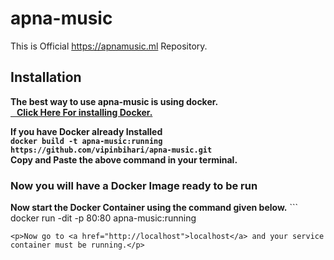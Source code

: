 # apna-music
This is Official https://apnamusic.ml Repository.
<h2>Installation </h2>
  <b>The best way to use apna-music is using docker.</br><a href='https://docs.docker.com/install/'>&nbsp;&nbsp;&nbsp;Click Here For installing Docker.</a> </b></br>
  
<b>If you have Docker already Installed 
<br/>`docker build -t apna-music:running https://github.com/vipinbihari/apna-music.git`
  <br/>Copy and Paste the above command in your terminal.
</b>
<h3>Now you will have a Docker Image ready to be run</h3>
<b>Now start the Docker Container using the command given below.</b>
```
docker run -dit -p 80:80 apna-music:running

```
<p>Now go to <a href="http://localhost">localhost</a> and your service container must be running.</p>
